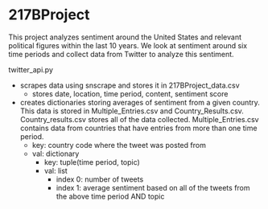 # 217BProject
This project analyzes sentiment around the United States and relevant political figures within the last 10 years. 
We look at sentiment around six time periods and collect data from Twitter to analyze this sentiment.

twitter_api.py
 - scrapes data using snscrape and stores it in 217BProject_data.csv
   - stores date, location, time period, content, sentiment score
 - creates dictionaries storing averages of sentiment from a given country. This data is stored in Multiple_Entries.csv and Country_Results.csv. Country_results.csv stores all of the data collected. Multiple_Entries.csv contains data from countries that have entries from more than one time period.
   - key: country code where the tweet was posted from
   - val: dictionary
     - key: tuple(time period, topic)
     - val: list
       - index 0: number of tweets
       - index 1: average sentiment based on all of the tweets from the above time period AND topic

